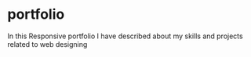 # portfolio
In this Responsive portfolio I have described about my skills and projects related to web designing
